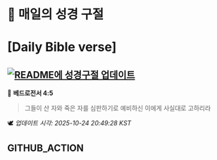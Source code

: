 # 🙏 매일의 성경 구절
# [Daily Bible verse]
## [![README에 성경구절 업데이트](https://github.com/DONGSUKA/first_test/actions/workflows/update-readme-bible.yml/badge.svg)](https://github.com/DONGSUKA/first_test/actions/workflows/update-readme-bible.yml)
<!-- START_BIBLE_VERSE -->
📖 **베드로전서 4:5**
> 그들이 산 자와 죽은 자를 심판하기로 예비하신 이에게 사실대로 고하리라

🕊️ _업데이트 시각: 2025-10-24 20:49:28 KST_
  <!-- END_BIBLE_VERSE -->
## GITHUB_ACTION
